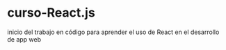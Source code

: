 # curso-React.js
inicio del trabajo en código para aprender el uso de React en el desarrollo de app web
